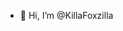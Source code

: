- 👋 Hi, I’m @KillaFoxzilla

<!---
KillaFoxzilla/KillaFoxzilla is a ✨ special ✨ repository because its `README.md` (this file) appears on your GitHub profile.
You can click the Preview link to take a look at your changes.
--->
